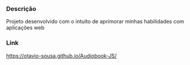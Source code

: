 ### Descrição

  Projeto desenvolvido com o intuito de aprimorar minhas habilidades com aplicações web

### Link

  https://otavio-sousa.github.io/Audiobook-JS/
